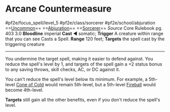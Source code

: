 # Arcane Countermeasure
#pf2e/focus_spell/level_5 #pf2e/class/sorcerer #pf2e/school/abjuration 
==[Uncommon](Uncommon.md)== ==[Abjuration](Abjuration.md)== ==[Sorcerer](Sorcerer.md)==
*Source* Core Rulebook pg. 403 3.0
**Bloodline** imperial
**Cast** ◄ somatic; **Trigger** A creature within range that you can see Casts a Spell.
**Range** 120 feet; **Targets** the spell cast by the triggering creature

---
You undermine the target spell, making it easier to defend against. You reduce the spell's level by 1, and targets of the spell gain a +2 status bonus to any saving throws, skill checks, AC, or DC against it.

You can't reduce the spell's level below its minimum. For example, a 5th-level [Cone of Cold](Cone%20of%20Cold.md) would remain 5th-level, but a 5th-level [Fireball](Fireball.md) would become 4th-level.

**Targets** still gain all the other benefits, even if you don't reduce the spell's level.